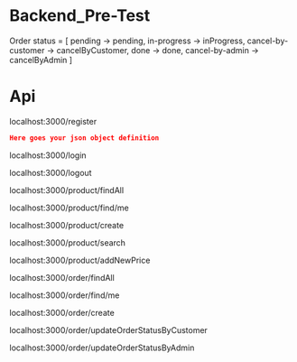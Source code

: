 # Backend_Pre-Test

Order status = [
pending -> pending,
in-progress -> inProgress,
cancel-by-customer -> cancelByCustomer,
done -> done,
cancel-by-admin -> cancelByAdmin
]

# Api
localhost:3000/register
```json
Here goes your json object definition
```


localhost:3000/login

localhost:3000/logout

localhost:3000/product/findAll

localhost:3000/product/find/me

localhost:3000/product/create

localhost:3000/product/search

localhost:3000/product/addNewPrice

localhost:3000/order/findAll

localhost:3000/order/find/me

localhost:3000/order/create

localhost:3000/order/updateOrderStatusByCustomer

localhost:3000/order/updateOrderStatusByAdmin
